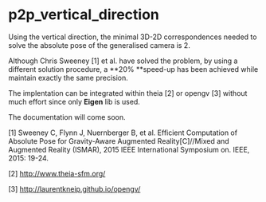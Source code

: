 # p2p_vertical_direction

Using the vertical direction, the minimal 3D-2D correspondences needed to solve the absolute pose of the generalised camera is 2.

Although Chris Sweeney [1] et al. have solved the problem, by using a different solution procedure, a **20% **speed-up has been achieved while maintain exactly the same precision.

The implentation can be integrated within theia [2] or opengv [3] without much effort since only **Eigen** lib is used.

The documentation will come soon.

[1] Sweeney C, Flynn J, Nuernberger B, et al. Efficient Computation of Absolute Pose for Gravity-Aware Augmented Reality[C]//Mixed and Augmented Reality (ISMAR), 2015 IEEE International Symposium on. IEEE, 2015: 19-24.

[2] http://www.theia-sfm.org/

[3] http://laurentkneip.github.io/opengv/

